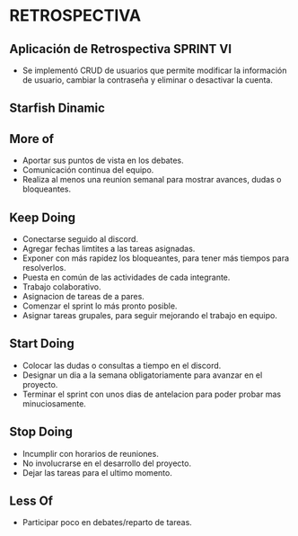 # RETROSPECTIVA

## Aplicación de Retrospectiva SPRINT VI

* Se implementó CRUD de usuarios que permite modificar la información de usuario,
cambiar la contraseña y eliminar o desactivar la cuenta.


## Starfish Dinamic

## More of

* Aportar sus puntos de vista en los debates.
* Comunicación continua del equipo.
* Realiza al menos una reunion semanal para mostrar avances, dudas o bloqueantes.

## Keep Doing

* Conectarse seguido al discord.
* Agregar fechas limtites a las tareas asignadas.
* Exponer con más rapidez los bloqueantes, para tener más tiempos para resolverlos.
* Puesta en común de las actividades de cada integrante.
* Trabajo colaborativo.
* Asignacion de tareas de a pares.
* Comenzar el sprint lo más pronto posible.
* Asignar tareas grupales, para seguir mejorando el trabajo en equipo.


## Start Doing

* Colocar las dudas o consultas a tiempo en el discord.
* Designar un dia a la semana obligatoriamente para avanzar en el proyecto.
* Terminar el sprint con unos dias de antelacion para poder probar mas minuciosamente.


## Stop Doing

* Incumplir con horarios de reuniones.
* No involucrarse en el desarrollo del proyecto.
* Dejar las tareas para el ultimo momento.


## Less Of

* Participar poco en debates/reparto de tareas.